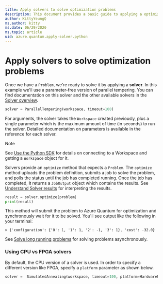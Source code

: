 ```yaml
---
title: Apply solvers to solve optimization problems
description: This document provides a basic guide to applying a optimization solver in Azure Quantum using Python.
author: KittyYeungQ
ms.author: kitty
ms.date: 06/29/2020
ms.topic: article
uid: azure.quantum.apply-solver.python
---
```


# Apply solvers to solve optimization problems

Once we have a `Problem`, we're ready to solve it by applying a **solver**. In this example we'll use a parameter-free version of parallel tempering. You can find documentation on this solver and the other available solvers in the [Solver overview](xref:microsoft.azure.quantum.solver-overview.python).

```py
solver = ParallelTempering(workspace, timeout=100)
```

For arguments, the solver takes the `Workspace` created previously, plus a single parameter which is the maximum amount of time (in seconds) to run the solver. Detailed documentation on parameters is available in the reference for each solver.

> [!NOTE]
> See [Use the Python SDK](xref:microsoft.azure.quantum.qio.python-sdk) for details on connecting to a Workspace and getting a `Workspace` object for it.

Solvers provide an `optimize` method that expects a `Problem`. The `optimize` method uploads the problem definition, submits a job to solve the problem, and polls the status until the job has completed running. Once the job has completed, it returns a `JobOutput` object which contains the results. See [Understand Solver results](xref:microsoft.azure.quantum.understand-solver-results.python) for interpreting the results.

```py
result = solver.optimize(problem)
print(result)
```

This method will submit the problem to Azure Quantum for optimization and synchronously wait for it to be solved. You'll see output like the following in your terminal:

```output
> {'configuration': {'0': 1, '1': 1, '2': -1, '3': 1}, 'cost': -32.0}
```

See [Solve long running problems](xref:microsoft.azure.quantum.solve-long-running-problems.python) for solving problems asynchronously.

### Using CPU vs FPGA solvers

By default, the CPU version of a solver is used. In order to specify a different version like FPGA, specify a `platform` parameter as shown below.

```py
solver =  SimulatedAnnealing(workspace, timeout=100, platform=HardwarePlatform.FPGA)
```